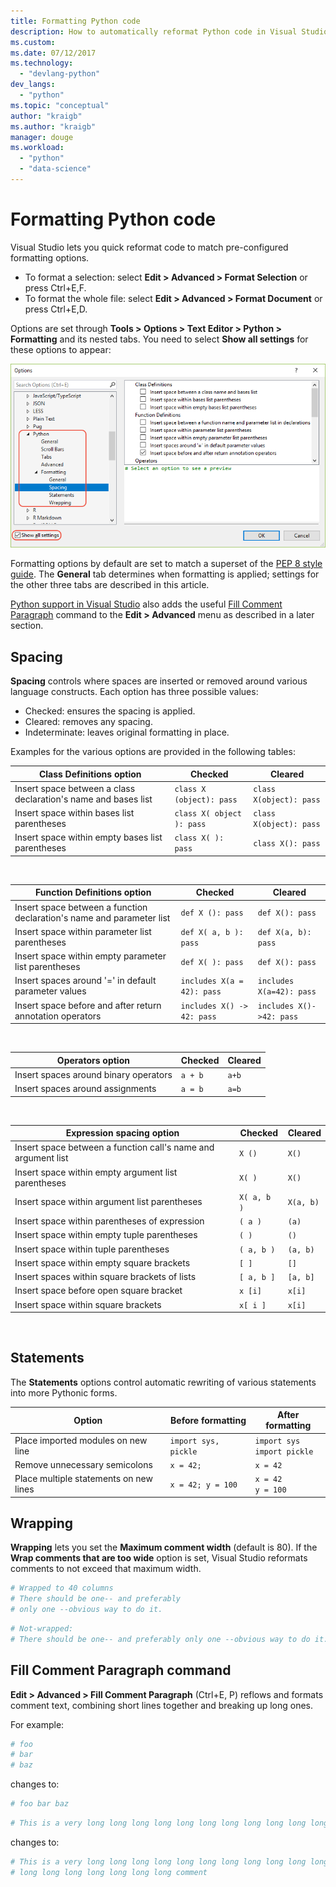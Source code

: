 ```yaml
---
title: Formatting Python code
description: How to automatically reformat Python code in Visual Studio including spacing, statements, wrapping, and comments.
ms.custom:
ms.date: 07/12/2017
ms.technology: 
  - "devlang-python"
dev_langs:
  - "python"
ms.topic: "conceptual"
author: "kraigb"
ms.author: "kraigb"
manager: douge
ms.workload: 
  - "python"
  - "data-science"
---
```


# Formatting Python code

Visual Studio lets you quick reformat code to match pre-configured formatting options.

- To format a selection: select **Edit > Advanced > Format Selection** or press Ctrl+E,F.
- To format the whole file: select **Edit > Advanced > Format Document** or press Ctrl+E,D.

Options are set through **Tools > Options > Text Editor > Python > Formatting** and its nested tabs. You need to select **Show all settings** for these options to appear:

![Python formatting options in Visual Studio](media/options-editor-formatting.png)

Formatting options by default are set to match a superset of the [PEP 8 style guide](http://www.python.org/dev/peps/pep-0008/). The **General** tab determines when formatting is applied; settings for the other three tabs are described in this article.

[Python support in Visual Studio](installing-python-support-in-visual-studio.md) also adds the useful [Fill Comment Paragraph](#fill-comment-paragraph-command) command to the **Edit > Advanced** menu as described in a later section.

## Spacing

**Spacing** controls where spaces are inserted or removed around various language constructs. Each option has three possible values:

- Checked: ensures the spacing is applied.
- Cleared: removes any spacing.
- Indeterminate: leaves original formatting in place.

Examples for the various options are provided in the following tables:

| Class Definitions option | Checked | Cleared |
| --- | --- | --- | 
| Insert space between a class declaration's name and bases list | `class X (object): pass` | `class X(object): pass` | 
| Insert space within bases list parentheses | `class X( object ): pass` | `class X(object): pass` |
| Insert space within empty bases list parentheses | `class X( ): pass` | `class X(): pass` |

<br/>

| Function Definitions option | Checked | Cleared |
| --- | --- | --- |
| Insert space between a function declaration's name and parameter list | `def X (): pass` | `def X(): pass` | 
| Insert space within parameter list parentheses | `def X( a, b ): pass` | `def X(a, b): pass` |
| Insert space within empty parameter list parentheses | `def X( ): pass` | `def X(): pass` |
| Insert spaces around '=' in default parameter values | `includes X(a = 42): pass` | `includes X(a=42): pass` |
| Insert space before and after return annotation operators | `includes X() -> 42: pass` | `includes X()->42: pass` |

<br/>

| Operators option | Checked | Cleared |
| --- | --- | --- |
| Insert spaces around binary operators | `a + b` | `a+b` |
| Insert spaces around assignments | `a = b` | `a=b` |

<br/>

| Expression spacing option | Checked | Cleared |
| --- | --- | --- |
| Insert space between a function call's name and argument list | `X ()` | `X()` |
| Insert space within empty argument list parentheses | `X( )` | `X()` |
| Insert space within argument list parentheses | `X( a, b )` | `X(a, b)` |
| Insert space within parentheses of expression | `( a )` | `(a)` |
| Insert space within empty tuple parentheses | `( )` | `()` |
| Insert space within tuple parentheses | `( a, b )` | `(a, b)` |
| Insert space within empty square brackets | `[ ]` | `[]` |
| Insert spaces within square brackets of lists | `[ a, b ]` | `[a, b]` |
| Insert space before open square bracket | `x [i]` | `x[i]` |
| Insert space within square brackets | `x[ i ]` | `x[i]` |

<br/>

## Statements

The **Statements** options control automatic rewriting of various statements into more Pythonic forms.

| Option | Before formatting | After formatting |
| --- | --- | --- |
| Place imported modules on new line | `import sys, pickle` | `import sys`<br/>`import pickle` |
| Remove unnecessary semicolons | `x = 42;` | `x = 42` |
| Place multiple statements on new lines | `x = 42; y = 100` | `x = 42`<br/>`y = 100` |

## Wrapping

**Wrapping** lets you set the **Maximum comment width** (default is 80). If the **Wrap comments that are too wide** option is set, Visual Studio reformats comments to not exceed that maximum width.

```python
# Wrapped to 40 columns
# There should be one-- and preferably
# only one --obvious way to do it.
```

```python
# Not-wrapped:
# There should be one-- and preferably only one --obvious way to do it.
```

## Fill Comment Paragraph command

**Edit > Advanced > Fill Comment Paragraph** (Ctrl+E, P) reflows and formats comment text, combining short lines together and breaking up long ones.

For example:

```python
# foo
# bar
# baz
```

changes to:

```python
# foo bar baz
```

```python
# This is a very long long long long long long long long long long long long long long long long long long long comment
```

changes to:

```python
# This is a very long long long long long long long long long long long long
# long long long long long long long comment
```
